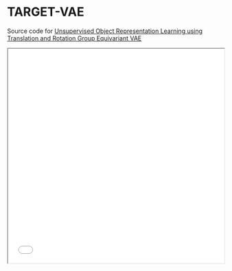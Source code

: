 # TARGET-VAE

Source code for <a href=""> Unsupervised Object Representation Learning using Translation and Rotation Group Equivariant VAE </a>

<iframe src="images/model_p8_2.pdf" width="100%" height="500px">
    </iframe>
